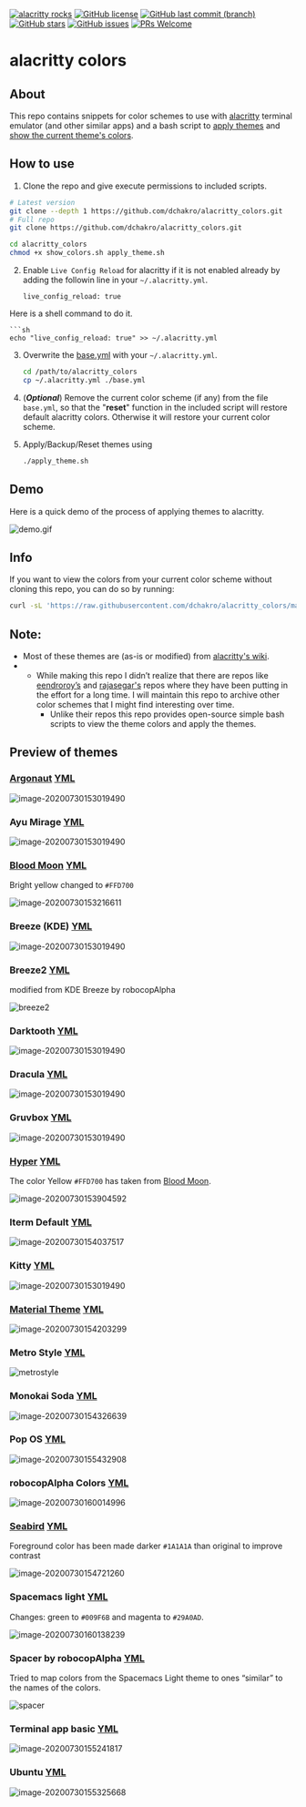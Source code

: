 [![alacritty rocks](https://img.shields.io/badge/alacritty-ROCKS-blueviolet.svg)](https://github.com/alacritty/alacritty) [![GitHub license](https://img.shields.io/github/license/dchakro/alacritty_colors?color=Blue)](https://github.com/dchakro/alacritty_colors/blob/master/LICENSE) [![GitHub last commit (branch)](https://img.shields.io/github/last-commit/dchakro/alacritty_colors/master.svg)](https://github.com/dchakro/alacritty_colors/commits/master) [![GitHub stars](https://img.shields.io/github/stars/dchakro/alacritty_colors)](https://github.com/dchakro/alacritty_colors/stargazers) [![GitHub issues](https://img.shields.io/github/issues/dchakro/alacritty_colors.svg)](https://github.com/dchakro/alacritty_colors/issues) [![PRs Welcome](https://img.shields.io/badge/PRs-welcome-brightgreen.svg)](https://github.com/dchakro/alacritty_colors/pulls)

# alacritty colors

## About
This repo contains snippets for color schemes to use with [alacritty](https://github.com/alacritty/alacritty) terminal emulator (and other similar apps) and a bash script to [apply themes](./apply_themes.sh) and [show the current theme's colors](./show_colors.sh). 

## How to use

1. Clone the repo and give execute permissions to included scripts.

  ```sh
  # Latest version
  git clone --depth 1 https://github.com/dchakro/alacritty_colors.git
  # Full repo
  git clone https://github.com/dchakro/alacritty_colors.git

  cd alacritty_colors
  chmod +x show_colors.sh apply_theme.sh
  ```

2. Enable `Live Config Reload` for alacritty if it is not enabled already by adding the followin line in your `~/.alacritty.yml`.

	```properties
	live_config_reload: true
	```

Here is a shell command to do it.
	
	```sh
	echo "live_config_reload: true" >> ~/.alacritty.yml

3. Overwrite the [base.yml](./base.yml) with your `~/.alacritty.yml`.

   ```sh
   cd /path/to/alacritty_colors
   cp ~/.alacritty.yml ./base.yml
   ```
	
4. (***Optional***) Remove the current color scheme (if any) from the file `base.yml`, so that the "**reset**" function in the included script will restore default alacritty colors. Otherwise it will restore your current color scheme. 

5. Apply/Backup/Reset themes using

   ```sh
   ./apply_theme.sh
   ```

## Demo

Here is a quick demo of the process of applying themes to alacritty.

![demo.gif](assets/demo.gif)



## Info

If you want to view the colors from your current color scheme without cloning this repo, you can do so by running:

```sh
curl -sL 'https://raw.githubusercontent.com/dchakro/alacritty_colors/master/show_colors.sh' | bash
```

## Note:

+ Most of these themes are (as-is or modified) from [alacritty's wiki](https://github.com/alacritty/alacritty/wiki/Color-schemes).
+ + While making this repo I didn’t realize that there are repos like [eendroroy’s](https://github.com/eendroroy/alacritty-theme) and [rajasegar's](https://github.com/rajasegar/alacritty-themes) repos where they have been putting in the effort for a long time. I will maintain this repo to archive other color schemes that I might find interesting over time.
	+ Unlike their repos this repo provides open-source simple bash scripts to view the theme colors and apply the themes.

## Preview of themes

### [Argonaut](https://github.com/pwaleczek/Argonaut-theme)      [YML](themes/argonaut.yml)

![image-20200730153019490](assets/argonaut.png)

### Ayu Mirage    [YML](themes/ayuMirage.yml)

![image-20200730153019490](assets/ayuMirage.png)

### [Blood Moon](https://github.com/dguo/blood-moon)      [YML](themes/bloodmoon.yml)

Bright yellow changed to `#FFD700`

![image-20200730153216611](assets/bloodmoon.png)

### Breeze (KDE)    [YML](themes/breeze.yml)

![image-20200730153019490](assets/breeze.png)

### Breeze2     [YML](themes/breeze2.yml)

modified from KDE Breeze by robocopAlpha

![breeze2](./assets/breeze2.png)

### Darktooth    [YML](themes/darktooth.yml)

![image-20200730153019490](assets/darktooth.png)

### Dracula    [YML](themes/dracula.yml)

![image-20200730153019490](assets/dracula.png)

### Gruvbox    [YML](themes/gruvbox.yml)

![image-20200730153019490](assets/gruvbox.png)

### [Hyper](https://hyper.is/)     [YML](themes/hyper.yml)

The color Yellow `#FFD700` has taken from [Blood Moon](themes/bloodmoon.yml).

![image-20200730153904592](assets/hyper.png)

### Iterm Default    [YML](themes/iterm2.yml)

![image-20200730154037517](assets/iterm2.png)

### Kitty    [YML](themes/kitty.yml)

![image-20200730153019490](assets/kitty.png)

### [Material Theme](https://github.com/equinusocio/material-theme)    [YML](themes/material.yml)

![image-20200730154203299](assets/material.png)

### Metro Style      [YML](./themes/metrostyle.yml)

![metrostyle](assets/metrostyle.png)

### Monokai Soda      [YML](themes/monokaiSoda.yml)

![image-20200730154326639](assets/monokaiSoda.png)

### Pop OS       [YML](themes/pop_OS.yml)

![image-20200730155432908](assets/pop_OS.png)

### robocopAlpha Colors     [YML](themes/robocopAlpha.yml)

![image-20200730160014996](assets/robocopAlpha.png)

### [Seabird](https://github.com/nightsense/seabird)      [YML](themes/seabird.yml)

Foreground color has been made darker `#1A1A1A` than original to improve contrast

![image-20200730154721260](assets/seabird.png)

### Spacemacs light     [YML](themes/spacemacsLight.yml)

Changes: green to `#009F6B` and magenta to `#29A0AD`.

![image-20200730160138239](assets/spacemacsLight.png)

### Spacer by robocopAlpha    [YML](./themes/spacer.yml)

Tried to map colors from the Spacemacs Light theme to ones “similar” to the names of the colors.

![spacer](assets/spacer.png)

### Terminal app basic       [YML](themes/terminalBasic.yml)

![image-20200730155241817](assets/terminalBasic.png)

### Ubuntu      [YML](themes/ubuntu.yml)

![image-20200730155325668](assets/ubuntu.png)

